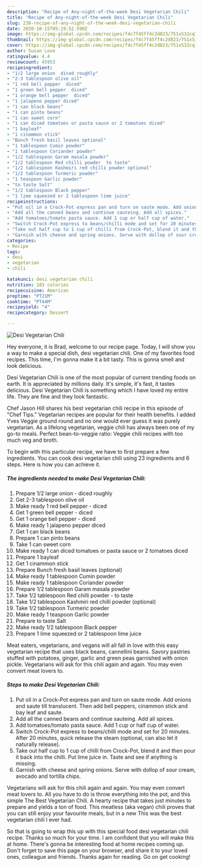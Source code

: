 ```yaml
---
description: "Recipe of Any-night-of-the-week Desi Vegetarian Chili"
title: "Recipe of Any-night-of-the-week Desi Vegetarian Chili"
slug: 238-recipe-of-any-night-of-the-week-desi-vegetarian-chili
date: 2020-10-15T05:19:52.590Z
image: https://img-global.cpcdn.com/recipes/f4c7f45ff4c2d823/751x532cq70/desi-vegetarian-chili-recipe-main-photo.jpg
thumbnail: https://img-global.cpcdn.com/recipes/f4c7f45ff4c2d823/751x532cq70/desi-vegetarian-chili-recipe-main-photo.jpg
cover: https://img-global.cpcdn.com/recipes/f4c7f45ff4c2d823/751x532cq70/desi-vegetarian-chili-recipe-main-photo.jpg
author: Susan Love
ratingvalue: 4.4
reviewcount: 45953
recipeingredient:
- "1/2 large onion  diced roughly"
- "2-3 tablespoon olive oil"
- "1 red bell pepper  diced"
- "1 green bell pepper  diced"
- "1 orange bell pepper  diced"
- "1 jalapeno pepper diced"
- "1 can black beans"
- "1 can pinto beans"
- "1 can sweet corn"
- "1 can diced tomatoes or pasta sauce or 2 tomatoes diced"
- "1 bayleaf"
- "1 cinammon stick"
- "Bunch fresh basil leaves optional"
- "1 tablespoon Cumin powder"
- "1 tablespoon Coriander powder"
- "1/2 tablespoon Garam masala powder"
- "1/2 tablespoon Red chilli powder  to taste"
- "1/2 tablespoon Kashmiri red chilli powder optional"
- "1/2 tablespoon Turmeric powder"
- "1 teaspoon Garlic powder"
- "to taste Salt"
- "1/2 tablespoon Black pepper"
- "1 lime squeezed or 2 tablespoon lime juice"
recipeinstructions:
- "Put oil in a Crock-Pot express pan and turn on saute mode. Add onions and saute till translucent. Then add bell peppers, cinammon stick and bay leaf and saute."
- "Add all the canned beans and continue sauteing. Add all spices."
- "Add tomatoes/tomato pasta sauce. Add 1 cup or half cup of water."
- "Switch Crock-Pot express to beans/chilli mode and set for 20 minutes. After 20 minutes, quick release the steam (optional, can also let it naturally release)."
- "Take out half cup to 1 cup of chilli from Crock-Pot, blend it and then pour it back into the chilli. Put lime juice in. Taste and see if anything is missing."
- "Garnish with cheese and spring onions. Serve with dollop of sour cream, avocado and tortilla chips."
categories:
- Recipe
tags:
- desi
- vegetarian
- chili

katakunci: desi vegetarian chili 
nutrition: 183 calories
recipecuisine: American
preptime: "PT21M"
cooktime: "PT44M"
recipeyield: "4"
recipecategory: Dessert

---
```



![Desi Vegetarian Chili](https://img-global.cpcdn.com/recipes/f4c7f45ff4c2d823/751x532cq70/desi-vegetarian-chili-recipe-main-photo.jpg)

Hey everyone, it is Brad, welcome to our recipe page. Today, I will show you a way to make a special dish, desi vegetarian chili. One of my favorites food recipes. This time, I'm gonna make it a bit tasty. This is gonna smell and look delicious.

Desi Vegetarian Chili is one of the most popular of current trending foods on earth. It is appreciated by millions daily. It's simple, it's fast, it tastes delicious. Desi Vegetarian Chili is something which I have loved my entire life. They are fine and they look fantastic.

Chef Jason Hill shares his best vegetarian chili recipe in this episode of &#34;Chef Tips.&#34; Vegetarian recipes are popular for their health benefits. I added Yves Veggie ground round and no one would ever guess it was purely vegetarian. As a lifelong vegetarian, veggie chili has always been one of my go-to meals. Perfect bean-to-veggie ratio: Veggie chili recipes with too much veg and broth.


To begin with this particular recipe, we have to first prepare a few ingredients. You can cook desi vegetarian chili using 23 ingredients and 6 steps. Here is how you can achieve it.

<!--inarticleads1-->

##### The ingredients needed to make Desi Vegetarian Chili:

1. Prepare 1/2 large onion - diced roughly
1. Get 2-3 tablespoon olive oil
1. Make ready 1 red bell pepper - diced
1. Get 1 green bell pepper - diced
1. Get 1 orange bell pepper - diced
1. Make ready 1 jalapeno pepper diced
1. Get 1 can black beans
1. Prepare 1 can pinto beans
1. Take 1 can sweet corn
1. Make ready 1 can diced tomatoes or pasta sauce or 2 tomatoes diced
1. Prepare 1 bayleaf
1. Get 1 cinammon stick
1. Prepare Bunch fresh basil leaves (optional)
1. Make ready 1 tablespoon Cumin powder
1. Make ready 1 tablespoon Coriander powder
1. Prepare 1/2 tablespoon Garam masala powder
1. Take 1/2 tablespoon Red chilli powder - to taste
1. Take 1/2 tablespoon Kashmiri red chilli powder (optional)
1. Take 1/2 tablespoon Turmeric powder
1. Make ready 1 teaspoon Garlic powder
1. Prepare to taste Salt
1. Make ready 1/2 tablespoon Black pepper
1. Prepare 1 lime squeezed or 2 tablespoon lime juice


Meat eaters, vegetarians, and vegans will all fall in love with this easy vegetarian recipe that uses black beans, cannellini beans. Savory pastries stuffed with potatoes, ginger, garlic and green peas garnished with onion pickle. Vegetarians will ask for this chili again and again. You may even convert meat lovers to. 

<!--inarticleads2-->

##### Steps to make Desi Vegetarian Chili:

1. Put oil in a Crock-Pot express pan and turn on saute mode. Add onions and saute till translucent. Then add bell peppers, cinammon stick and bay leaf and saute.
1. Add all the canned beans and continue sauteing. Add all spices.
1. Add tomatoes/tomato pasta sauce. Add 1 cup or half cup of water.
1. Switch Crock-Pot express to beans/chilli mode and set for 20 minutes. After 20 minutes, quick release the steam (optional, can also let it naturally release).
1. Take out half cup to 1 cup of chilli from Crock-Pot, blend it and then pour it back into the chilli. Put lime juice in. Taste and see if anything is missing.
1. Garnish with cheese and spring onions. Serve with dollop of sour cream, avocado and tortilla chips.


Vegetarians will ask for this chili again and again. You may even convert meat lovers to. All you have to do is throw everything into the pot, and this simple The Best Vegetarian Chili. A hearty recipe that takes just minutes to prepare and yields a ton of food. This meatless (aka vegan) chili proves that you can still enjoy your favourite meals, but in a new This was the best vegetarian chili I ever had. 

So that is going to wrap this up with this special food desi vegetarian chili recipe. Thanks so much for your time. I am confident that you will make this at home. There's gonna be interesting food at home recipes coming up. Don't forget to save this page on your browser, and share it to your loved ones, colleague and friends. Thanks again for reading. Go on get cooking!
